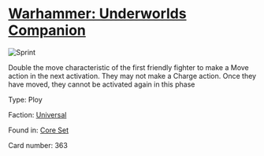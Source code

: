 # [Warhammer: Underworlds Companion](https://guidokessels.github.io/wh-underworlds)

  

![Sprint](https://warhammerunderworlds.com/wp-content/uploads/sites/6/2017/12/363_ENG-Sprint.png)

Double the move characteristic of the first friendly fighter to make a Move action in the next activation. They may not make a Charge action. Once they have moved, they cannot be activated again in this phase

Type: Ploy

Faction: [Universal](https://guidokessels.github.io/wh-underworlds/factions/universal)

Found in: [Core Set](https://guidokessels.github.io/wh-underworlds/locations/core-set)

Card number: 363
